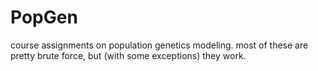 # PopGen
course assignments on population genetics modeling. most of these are pretty brute force, but (with some exceptions) they work.
